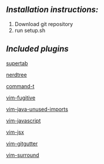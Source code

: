 *Installation instructions:*
---------------------------
1. Download git repository
2. run setup.sh

*Included plugins*
------------------

[supertab](https://github.com/ervandew/supertab)

[nerdtree](https://github.com/scrooloose/nerdtree)

[command-t](https://github.com/wincent/command-t)

[vim-fugitive](https://github.com/tpope/vim-fugitive)

[vim-java-unused-imports](https://github.com/akhaku/vim-java-unused-imports)

[vim-javascript](https://github.com/pangloss/vim-javascript)

[vim-jsx](https://github.com/mxw/vim-jsx)

[vim-gitgutter](https://github.com/airblade/vim-gitgutter)

[vim-surround](https://github.com/tpope/vim-surround)
